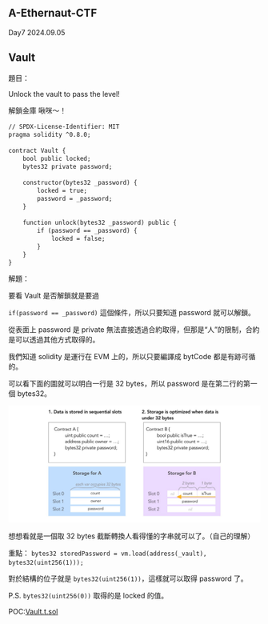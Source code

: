 A-Ethernaut-CTF
------------------------

Day7 2024.09.05

Vault
------------------------

題目：

Unlock the vault to pass the level!

解鎖金庫 啾咪～！

```solidity
// SPDX-License-Identifier: MIT
pragma solidity ^0.8.0;

contract Vault {
    bool public locked;
    bytes32 private password;

    constructor(bytes32 _password) {
        locked = true;
        password = _password;
    }

    function unlock(bytes32 _password) public {
        if (password == _password) {
            locked = false;
        }
    }
}
```

解題：

  要看 Vault 是否解鎖就是要過

  `if(password == _password)` 這個條件，所以只要知道 password 就可以解鎖。

  從表面上 password 是 private 無法直接透過合約取得，但那是“人”的限制，合約是可以透過其他方式取得的。

  我們知道 solidity 是運行在 EVM 上的，所以只要編譯成 bytCode 都是有跡可循的。

  可以看下面的圖就可以明白一行是 32 bytes，所以 password 是在第二行的第一個 bytes32。

  ![image](./images/8-1.png)

  想想看就是一個取 32 bytes 截斷轉換人看得懂的字串就可以了。（自己的理解）

  重點：
  `bytes32 storedPassword = vm.load(address(_vault), bytes32(uint256(1)));`

  對於結構的位子就是 `bytes32(uint256(1))`，這樣就可以取得 password 了。

  P.S. `bytes32(uint256(0))` 取得的是 locked 的值。

  POC:[Vault.t.sol](../A-Ethernaut-CTF/POC/test/8/Vault.t.sol)